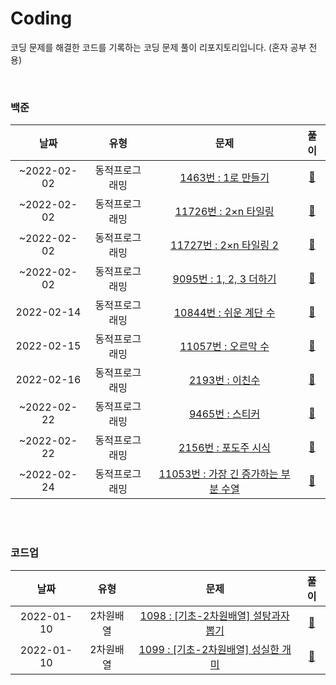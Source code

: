 # Coding
코딩 문제를 해결한 코드를 기록하는 코딩 문제 풀이 리포지토리입니다. (혼자 공부 전용)

<br>

### 백준

|날짜|유형|문제|풀이|
|:---:|:---:|:---:|:---:|
|~2022-02-02|동적프로그래밍|<a href="https://www.acmicpc.net/problem/1463">1463번 : 1로 만들기</a>|<a href="https://github.com/MinYeongPark/Coding/blob/main/baekjoon/n1463/Main.java">🔗</a>|
|~2022-02-02|동적프로그래밍|<a href="https://www.acmicpc.net/problem/11726">11726번 : 2×n 타일링</a>|<a href="https://github.com/MinYeongPark/Coding/blob/main/baekjoon/n11726/Main.java">🔗</a>|
|~2022-02-02|동적프로그래밍|<a href="https://www.acmicpc.net/problem/11727">11727번 : 2×n 타일링 2</a>|<a href="https://github.com/MinYeongPark/Coding/blob/main/baekjoon/n11727/Main.java">🔗</a>|
|~2022-02-02|동적프로그래밍|<a href="https://www.acmicpc.net/problem/9095">9095번 : 1, 2, 3 더하기</a>|<a href="https://github.com/MinYeongPark/Coding/blob/main/baekjoon/n9095/Main.java">🔗</a>|
|2022-02-14|동적프로그래밍|<a href="https://www.acmicpc.net/problem/10844">10844번 : 쉬운 계단 수</a>|<a href="https://github.com/MinYeongPark/Coding/blob/main/baekjoon/n10844/Main.java">🔗</a>|
|2022-02-15|동적프로그래밍|<a href="https://www.acmicpc.net/problem/11057">11057번 : 오르막 수</a>|<a href="https://github.com/MinYeongPark/Coding/blob/main/baekjoon/n11057/Main.java">🔗</a>|
|2022-02-16|동적프로그래밍|<a href="https://www.acmicpc.net/problem/2193">2193번 : 이친수</a>|<a href="https://github.com/MinYeongPark/Coding/blob/main/baekjoon/n2193/Main.java">🔗</a>|
|~2022-02-22|동적프로그래밍|<a href="https://www.acmicpc.net/problem/9465">9465번 : 스티커</a>|<a href="https://github.com/MinYeongPark/Coding/blob/main/baekjoon/n9465/Main.java">🔗</a>|
|~2022-02-22|동적프로그래밍|<a href="https://www.acmicpc.net/problem/2156">2156번 : 포도주 시식</a>|<a href="https://github.com/MinYeongPark/Coding/blob/main/baekjoon/n2156/Main.java">🔗</a>|
|~2022-02-24|동적프로그래밍|<a href="https://www.acmicpc.net/problem/11053">11053번 : 가장 긴 증가하는 부분 수열</a>|<a href="https://github.com/MinYeongPark/Coding/blob/main/baekjoon/n11053/Main.java">🔗</a>|

<br>
<br>

### 코드업

|날짜|유형|문제|풀이|
|:---:|:---:|:---:|:---:|
|2022-01-10|2차원배열|<a href="https://codeup.kr/problem.php?id=1098">1098 : [기초-2차원배열] 설탕과자 뽑기</a>|<a href="https://github.com/MinYeongPark/Coding/blob/main/codeup/n1098/Main.java">🔗</a>|
|2022-01-10|2차원배열|<a href="https://codeup.kr/problem.php?id=1099">1099 : [기초-2차원배열] 성실한 개미</a>|<a href="https://github.com/MinYeongPark/Coding/blob/main/codeup/n1099/Main.java">🔗</a>|
